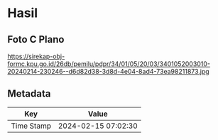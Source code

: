 # Hasil

## Foto C Plano

https://sirekap-obj-formc.kpu.go.id/26db/pemilu/pdpr/34/01/05/20/03/3401052003010-20240214-230246--d6d82d38-3d8d-4e04-8ad4-73ea98211873.jpg


## Metadata

| Key        | Value               |
| ---------- | ------------------- |
| Time Stamp | 2024-02-15 07:02:30 |



